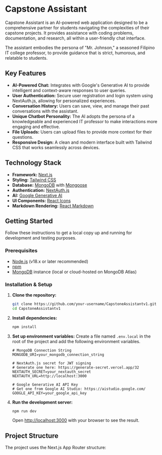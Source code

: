 # Capstone Assistant

Capstone Assistant is an AI-powered web application designed to be a comprehensive partner for students navigating the complexities of their capstone projects. It provides assistance with coding problems, documentation, and research, all within a user-friendly chat interface.

The assistant embodies the persona of "Mr. Johnson," a seasoned Filipino IT college professor, to provide guidance that is strict, humorous, and relatable to students.

## Key Features

- **AI-Powered Chat:** Integrates with Google's Generative AI to provide intelligent and context-aware responses to user queries.
- **User Authentication:** Secure user registration and login system using NextAuth.js, allowing for personalized experiences.
- **Conversation History:** Users can save, view, and manage their past conversations with the assistant.
- **Unique Chatbot Personality:** The AI adopts the persona of a knowledgeable and experienced IT professor to make interactions more engaging and effective.
- **File Uploads:** Users can upload files to provide more context for their questions.
- **Responsive Design:** A clean and modern interface built with Tailwind CSS that works seamlessly across devices.

## Technology Stack

- **Framework:** [Next.js](https://nextjs.org/)
- **Styling:** [Tailwind CSS](https://tailwindcss.com/)
- **Database:** [MongoDB](https://www.mongodb.com/) with [Mongoose](https://mongoosejs.com/)
- **Authentication:** [NextAuth.js](https://next-auth.js.org/)
- **AI:** [Google Generative AI](https://ai.google.dev/)
- **UI Components:** [React Icons](https://react-icons.github.io/react-icons/)
- **Markdown Rendering:** [React Markdown](https://github.com/remarkjs/react-markdown)

## Getting Started

Follow these instructions to get a local copy up and running for development and testing purposes.

### Prerequisites

- [Node.js](https://nodejs.org/) (v18.x or later recommended)
- [npm](https://www.npmjs.com/)
- [MongoDB](https://www.mongodb.com/try/download/community) instance (local or cloud-hosted on MongoDB Atlas)

### Installation & Setup

1.  **Clone the repository:**
    ```sh
    git clone https://github.com/your-username/CapstoneAssistantv1.git
    cd CapstoneAssistantv1
    ```

2.  **Install dependencies:**
    ```sh
    npm install
    ```

3.  **Set up environment variables:**
    Create a file named `.env.local` in the root of the project and add the following environment variables.

    ```env
    # MongoDB Connection String
    MONGODB_URI=your_mongodb_connection_string

    # NextAuth.js secret for JWT signing
    # Generate one here: https://generate-secret.vercel.app/32
    NEXTAUTH_SECRET=your_nextauth_secret
    NEXTAUTH_URL=http://localhost:3000

    # Google Generative AI API Key
    # Get one from Google AI Studio: https://aistudio.google.com/
    GOOGLE_API_KEY=your_google_api_key
    ```

4.  **Run the development server:**
    ```sh
    npm run dev
    ```

    Open [http://localhost:3000](http://localhost:3000) with your browser to see the result.

## Project Structure

The project uses the Next.js App Router structure:
